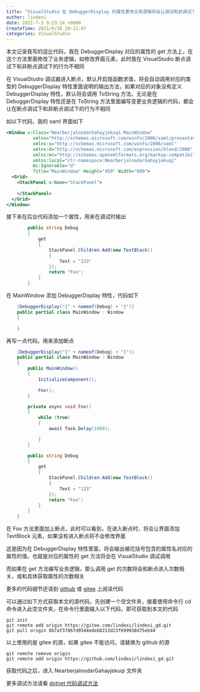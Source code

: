 ```yaml
---
title: "VisualStudio 在 DebuggerDisplay 的属性更改业务逻辑将会让调试和非调试下逻辑不同"
author: lindexi
date: 2021-7-3 9:23:24 +0800
CreateTime: 2021/6/16 20:21:47
categories: VisualStudio
---
```


本文记录我写的逗比代码，我在 DebuggerDisplay 对应的属性的 get 方法上，在这个方法里面修改了业务逻辑，如修改界面元素，此时我在 VisualStudio 断点调试下和非断点调试下的行为不相同

<!--more-->


<!-- CreateTime:2021/6/16 20:21:47 -->

<!-- 发布 -->

在 VisualStudio 调试器进入断点，默认开启隐函数求值，将会自动调用对应的类型的 DebuggerDisplay 特性里面说明的输出方法，如果对应的对象没有定义 DebuggerDisplay 特性，默认将会调用 ToString 方法。无论是在 DebuggerDisplay 特性还是在 ToString 方法里面编写变更业务逻辑的代码，都会让在断点调试下和非断点调试下的行为不相同

如以下代码，我的 xaml 界面如下

```xml
<Window x:Class="NearberjalnodarGahayjekuqi.MainWindow"
          xmlns="http://schemas.microsoft.com/winfx/2006/xaml/presentation"
          xmlns:x="http://schemas.microsoft.com/winfx/2006/xaml"
          xmlns:d="http://schemas.microsoft.com/expression/blend/2008"
          xmlns:mc="http://schemas.openxmlformats.org/markup-compatibility/2006"
          xmlns:local="clr-namespace:NearberjalnodarGahayjekuqi"
          mc:Ignorable="d"
          Title="MainWindow" Height="450" Width="800">
  <Grid>
    <StackPanel x:Name="StackPanel">
    
    </StackPanel>
  </Grid>
</Window>
```

接下来在后台代码添加一个属性，用来在调试时输出

```csharp
        public string Debug
        {
            get
            {
                StackPanel.Children.Add(new TextBlock()
                {
                    Text = "123"
                });
                return "Foo";
            }
        }
```

在 MainWindow 添加 DebuggerDisplay 特性，代码如下

```csharp
    [DebuggerDisplay("{" + nameof(Debug) + "}")]
    public partial class MainWindow : Window
    {

    }
```

再写一点代码，用来添加断点

```csharp
    [DebuggerDisplay("{" + nameof(Debug) + "}")]
    public partial class MainWindow : Window
    {
        public MainWindow()
        {
            InitializeComponent();

            Foo();
        }

        private async void Foo()
        {
            while (true)
            {
                await Task.Delay(1000);

            }
        }

        public string Debug
        {
            get
            {
                StackPanel.Children.Add(new TextBlock()
                {
                    Text = "123"
                });
                return "Foo";
            }
        }
    }
```

在 Foo 方法里面加上断点，此时可以看到，在进入断点时，将会让界面添加 TextBlock 元素，如果没有进入断点将不会修改界面

这是因为在 DebuggerDisplay 特性里面，将会输出被花括号包含的属性名对应的属性的值。也就是对应的属性的 get 方法将会在 VisualStudio 调试调用

而如果在 get 方法编写业务逻辑，那么调用 get 的次数将会和断点进入次数相关，或和具体获取属性的次数相关


更多的代码细节还请到 [github](https://github.com/lindexi/lindexi_gd/tree/8b7af3786fd9544edeb8213d23f699938d75eb44/NearberjalnodarGahayjekuqi) 或 [gitee](https://gitee.com/lindexi/lindexi_gd/tree/8b7af3786fd9544edeb8213d23f699938d75eb44/NearberjalnodarGahayjekuqi) 上阅读代码

可以通过如下方式获取本文的源代码，先创建一个空文件夹，接着使用命令行 cd 命令进入此空文件夹，在命令行里面输入以下代码，即可获取到本文的代码

```
git init
git remote add origin https://gitee.com/lindexi/lindexi_gd.git
git pull origin 8b7af3786fd9544edeb8213d23f699938d75eb44
```

以上使用的是 gitee 的源，如果 gitee 不能访问，请替换为 github 的源

```
git remote remove origin
git remote add origin https://github.com/lindexi/lindexi_gd.git
```

获取代码之后，进入 NearberjalnodarGahayjekuqi 文件夹

更多调试方法请看 [dotnet 代码调试方法](https://blog.lindexi.com/post/dotnet-%E4%BB%A3%E7%A0%81%E8%B0%83%E8%AF%95%E6%96%B9%E6%B3%95.html)

